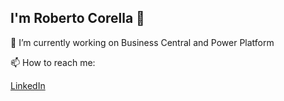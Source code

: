 ## I'm Roberto Corella 👋



🔭 I’m currently working on Business Central and Power Platform

📫 How to reach me:

[LinkedIn](https://www.linkedin.com/in/robertocorella/)






<!--
**RCORELLA/RCORELLA** is a ✨ _special_ ✨ repository because its `README.md` (this file) appears on your GitHub profile.

Here are some ideas to get you started:

- 🔭 I’m currently working on ...
- 🌱 I’m currently learning ...
- 👯 I’m looking to collaborate on ...
- 🤔 I’m looking for help with ...
- 💬 Ask me about ...
- 📫 How to reach me: ...
- 😄 Pronouns: ...
- ⚡ Fun fact: ...
-->
